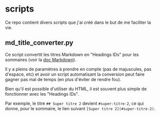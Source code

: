 # scripts
Ce repo contient divers scripts que j'ai créé dans le but de me faciliter la vie.

## md_title_converter.py

Ce script convertit les titres Markdown en "Headings IDs" pour les sommaires (voir la [doc Markdown](https://www.markdownguide.org/extended-syntax/#linking-to-heading-ids)).

Il y a pleins de paramètres à prendre en compte (pas de majuscules, pas d'espace, etc) et avoir un script automatisant la conversion peut faire gagner pas mal de temps (en plus d'éviter de rendre fou).


Bien qu'il est possible d'utiliser du HTML, il est souvent plus simple de fonctionner avec les "Headings IDs".


Par exemple, le titre `## Super titre 2` devient `#super-titre-2`, ce qui donne, pour le sommaire, le lien suivant `[Super titre 2](#super-titre-2)`.
